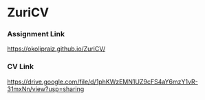 # ZuriCV

### Assignment Link

https://okolipraiz.github.io/ZuriCV/

### CV Link

https://drive.google.com/file/d/1phKWzEMN1UZ9cFS4aY6mzY1vR-31mxNn/view?usp=sharing
